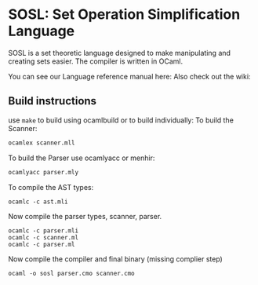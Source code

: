 # SOSL: Set Operation Simplification Language

SOSL is a set theoretic language designed to make manipulating and creating sets easier.
The compiler is written in OCaml.

You can see our Language reference manual here:
Also check out the wiki:  

## Build instructions
use ```make``` to build using ocamlbuild or to build individually:
To build the Scanner:
```Bash
ocamlex scanner.mll
```
To build the Parser use ocamlyacc or menhir:
```Bash
ocamlyacc parser.mly
```
To compile the AST types:
```
ocamlc -c ast.mli
```

Now compile the parser types, scanner, parser.
```
ocamlc -c parser.mli
ocamlc -c scanner.ml
ocamlc -c parser.ml
```

Now compile the compiler and final binary (missing complier step)
```
ocaml -o sosl parser.cmo scanner.cmo 
```
